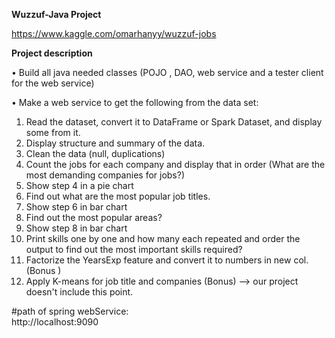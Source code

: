 **Wuzzuf-Java Project**

https://www.kaggle.com/omarhanyy/wuzzuf-jobs

**Project description**

•	Build all java needed classes (POJO , DAO, web service and a tester client for the web service)

•	Make a web service to get the following from the data set:

1.	Read the dataset, convert it to DataFrame or Spark Dataset, and display some from it.
2.	Display structure and summary of the data.
3.	Clean the data (null, duplications)
4.	Count the jobs for each company and display that in order (What are the most demanding companies for jobs?)
5.	Show step 4 in a pie chart
6.	Find out what are the most popular job titles.
7.	Show step 6 in bar chart
8.	Find out the most popular areas?
9.	Show step 8 in bar chart
10.	Print skills one by one and how many each repeated and order the output to find out the most important skills required?
11.	Factorize the YearsExp feature and convert it to numbers in new col. (Bonus )
12.	Apply K-means for job title and companies (Bonus) --> our project doesn't include this point.

#path of spring webService:  
http://localhost:9090
